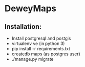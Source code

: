 # DeweyMaps

## Installation:
* Install postgresql and postgis
* virtualenv ve (in python 3)
* pip install -r requirements.txt
* createdb maps (as postgres user)
* ./manage.py migrate
